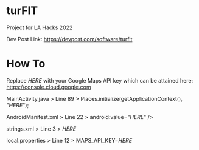 # turFIT
Project for LA Hacks 2022

Dev Post Link: https://devpost.com/software/turfit

# How To
Replace *HERE* with your Google Maps API key which can be attained here: https://console.cloud.google.com

MainActivity.java > Line 89 > Places.initialize(getApplicationContext(), "*HERE*");

AndroidManifest.xml > Line 22 > android:value="*HERE*" />

strings.xml > Line 3 > <string name="maps_api_key">*HERE*</string>

local.properties > Line 12 > MAPS_API_KEY=*HERE*
